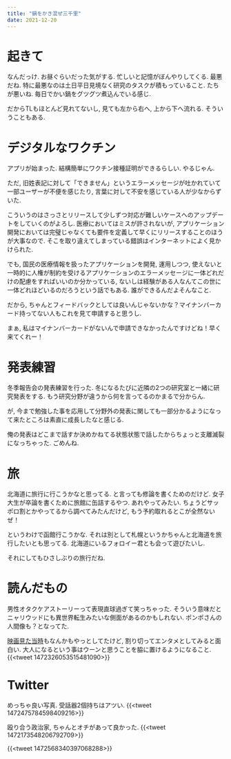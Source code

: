 ```yaml
---
title: "鍋をかき混ぜ三千里"
date: 2021-12-20
---
```


# 起きて
なんだっけ. お昼ぐらいだった気がする. 忙しいと記憶がぼんやりしてくる. 最悪だね. 特に最悪なのは土日平日見境なく研究のタスクが積もっていること. たちが悪いね. 毎日でかい鍋をグツグツ煮込んでいる感じ.

だからTLもほとんど見れてないし, 見ても左から右へ, 上から下へ流れる. そういうこともある.
# デジタルなワクチン
アプリが始まった. 結構簡単にワクチン接種証明ができるらしい. やるじゃん.

ただ, 旧姓表記に対して「できません」というエラーメッセージが吐かれていて一部ユーザーが不便を感じたり, 言葉に対して不安を感じている人が少なからずいた.

こういうのはさっさとリリースして少しずつ対応が難しいケースへのアップデートをしていくのがよろし. 医療においてはミスが許されないが, アプリケーション開発においては完璧じゃなくても要件を定義して早くにリリースすることのほうが大事なので. そこを取り違えてしまっている錯誤はインターネットによく見かけられた.

でも, 国民の医療情報を扱ったアプリケーションを開発, 運用しつつ, 使えないと一時的に人権が制約を受けるアプリケーションのエラーメッセージに一体どれだけの配慮をすればいいのか分かっている, ないしは経験がある人なんてこの世に一体どれほどいるのだろうという話でもある. 誰ができるんだよそんなこと.

だから, ちゃんとフィードバックとしては良いんじゃないかな？マイナンバーカード持ってない人もこれを見て申請すると思うし.

まぁ, 私はマイナンバーカードがないんで申請できなかったんですけどね！早く来てくれー！

# 発表練習
冬季報告会の発表練習を行った. 冬になるたびに近隣の2つの研究室と一緒に研究発表をする. もう研究分野が違うから何を言ってるのかまるで分からん.

が, 今まで勉強した事を応用して分野外の発表に関しても一部分かるようになって来たところは素直に成長したなと感じる.

俺の発表はどこまで話すか決めかねてる状態状態で話したからちょっと支離滅裂になっちゃった. ごめんね.

# 旅
北海道に旅行に行こうかなと思ってる. と言っても修論を書くためのだけど. 女子大生が卒論を書くために旅館に缶詰するやつ. あれやってみたい. ちょうどサッポロ割とかやってるから調べてみたんだけど, もう予約取れるとこが全然ないぜ！

というわけで函館行こうかな. それは別として札幌というかちゃんと北海道を旅行したいとも思ってる. 北海道にいるフォロイー君とも会って遊びたいし.

それにしてもひさしぶりの旅行だね.

# 読んだもの
男性オタクケアストーリーって表現直球過ぎて笑っちゃった. そういう意味だとニャリウッドにも異世界転生みたいな側面があるのかもしれない. ポンポさんの人間像も？となってた.

[映画見た当時](/post/2021-07-05)もなんかもやっとしてたけど, 割り切ってエンタメとしてみると面白い. 大人になるという事はウーンと思うことを脇に置けるようになること.
{{<tweet 1472326053515481090>}}


# Twitter
めっちゃ良い写真. 受話器2個持ちはアツい.
{{<tweet 1472475784598409216>}}

殴り合う政治家, ちゃんとオチがあって良かった.
{{<tweet 1472173548206792709>}}

{{<tweet 1472568340397068288>}}